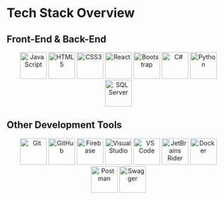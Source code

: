 # Tech Stack Overview

## Front-End & Back-End
<p align="center">
    <img src="https://cdn.jsdelivr.net/gh/devicons/devicon@latest/icons/javascript/javascript-original.svg" width="60" alt="JavaScript" />
    <img src="https://cdn.jsdelivr.net/gh/devicons/devicon@latest/icons/html5/html5-original-wordmark.svg" width="60" alt="HTML5" />
    <img src="https://cdn.jsdelivr.net/gh/devicons/devicon@latest/icons/css3/css3-original-wordmark.svg" width="60" alt="CSS3" />
    <img src="https://cdn.jsdelivr.net/gh/devicons/devicon@latest/icons/react/react-original-wordmark.svg" width="60" alt="React" />
    <img src="https://cdn.jsdelivr.net/gh/devicons/devicon@latest/icons/bootstrap/bootstrap-original-wordmark.svg" width="60" alt="Bootstrap" />
    <img src="https://cdn.jsdelivr.net/gh/devicons/devicon@latest/icons/csharp/csharp-original.svg" width="60" alt="C#" />
    <img src="https://cdn.jsdelivr.net/gh/devicons/devicon@latest/icons/python/python-original-wordmark.svg" width="60" alt="Python" />
    <img src="https://cdn.jsdelivr.net/gh/devicons/devicon@latest/icons/microsoftsqlserver/microsoftsqlserver-original-wordmark.svg" width="60" alt="SQL Server" />
</p>

## Other Development Tools
<p align="center">
    <img src="https://cdn.jsdelivr.net/gh/devicons/devicon@latest/icons/git/git-original-wordmark.svg" width="60" alt="Git" />
    <img src="https://cdn.jsdelivr.net/gh/devicons/devicon@latest/icons/github/github-original-wordmark.svg" width="60" alt="GitHub" />
    <img src="https://cdn.jsdelivr.net/gh/devicons/devicon@latest/icons/firebase/firebase-original-wordmark.svg" width="60" alt="Firebase" />
    <img src="https://cdn.jsdelivr.net/gh/devicons/devicon@latest/icons/visualstudio/visualstudio-original.svg" width="60" height="60" alt="Visual Studio" />
    <img src="https://cdn.jsdelivr.net/gh/devicons/devicon@latest/icons/vscode/vscode-original-wordmark.svg" width="60" alt="VS Code" />
    <img src="https://cdn.jsdelivr.net/gh/devicons/devicon@latest/icons/rider/rider-original.svg" width="60" alt="JetBrains Rider" />
    <img src="https://cdn.jsdelivr.net/gh/devicons/devicon@latest/icons/docker/docker-plain-wordmark.svg" width="60" alt="Docker" />
    <img src="https://cdn.jsdelivr.net/gh/devicons/devicon@latest/icons/postman/postman-original-wordmark.svg" width="60" alt="Postman" />
    <img src="https://cdn.jsdelivr.net/gh/devicons/devicon@latest/icons/swagger/swagger-original-wordmark.svg" width="60" alt="Swagger" />
</p>


